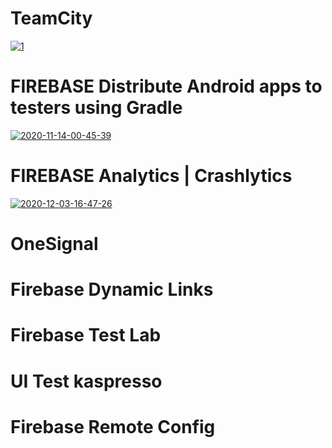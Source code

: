 # TeamCity

<a href="https://ibb.co/s2rSjR3"><img src="https://i.ibb.co/QfGB9Qm/1.png" alt="1" border="0" /></a>

# FIREBASE Distribute Android apps to testers using Gradle

<a href="https://ibb.co/pQtQWMD"><img src="https://i.ibb.co/HCWCNbv/2020-11-14-00-45-39.png" alt="2020-11-14-00-45-39" border="0"></a>

# FIREBASE Analytics |  Crashlytics

<a href="https://ibb.co/QXGP90N"><img src="https://i.ibb.co/3kHp1KN/2020-12-03-16-47-26.png" alt="2020-12-03-16-47-26" border="0"></a>

# OneSignal

# Firebase Dynamic Links

# Firebase Test Lab 

# UI Test kaspresso

# Firebase Remote Config
